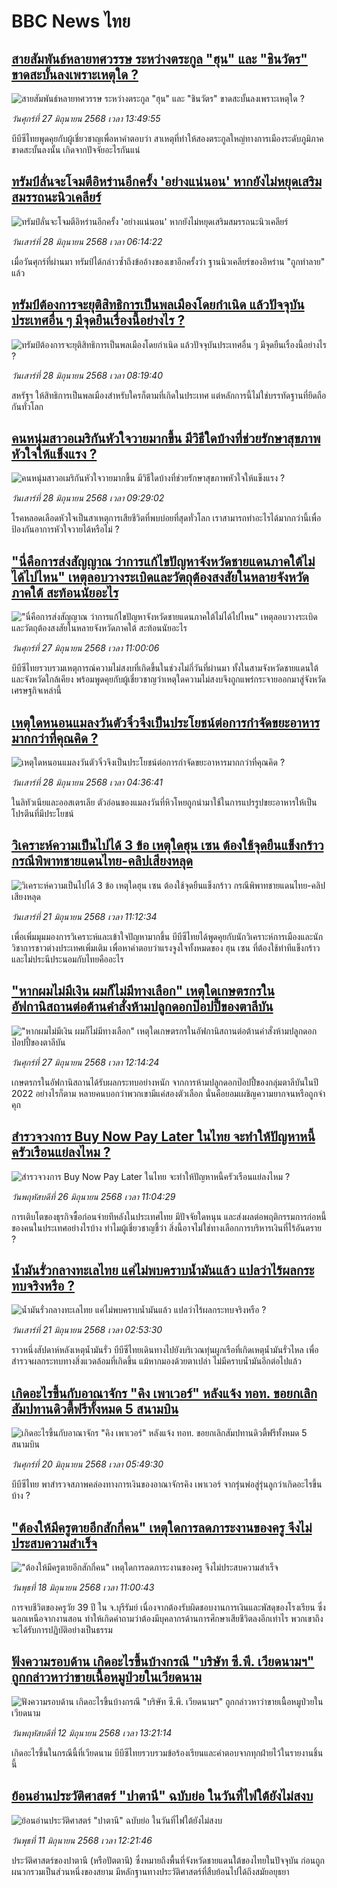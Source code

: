 # BBC News ไทย## [สายสัมพันธ์หลายทศวรรษ ระหว่างตระกูล "ฮุน" และ "ชินวัตร" ขาดสะบั้นลงเพราะเหตุใด ?](https://www.bbc.com/thai/articles/cy4y8yyjnwgo?at_campaign=githubrss)![สายสัมพันธ์หลายทศวรรษ ระหว่างตระกูล "ฮุน" และ "ชินวัตร" ขาดสะบั้นลงเพราะเหตุใด ?](https://ichef.bbci.co.uk/ace/ws/240/cpsprodpb/73c8/live/3bca9140-5347-11f0-b4be-8f7caf53b80c.jpg)_วันศุกร์ที่ 27 มิถุนายน 2568 เวลา 13:49:55_บีบีซีไทยพูดคุยกับผู้เชี่ยวชาญเพื่อหาคำตอบว่า สาเหตุที่ทำให้สองตระกูลใหญ่ทางการเมืองระดับภูมิภาคขาดสะบั้นลงนั้น เกิดจากปัจจัยอะไรกันแน่## [ทรัมป์ลั่นจะโจมตีอิหร่านอีกครั้ง 'อย่างแน่นอน' หากยังไม่หยุดเสริมสมรรถนะนิวเคลียร์](https://www.bbc.com/thai/articles/cnvm59g6lreo?at_campaign=githubrss)![ทรัมป์ลั่นจะโจมตีอิหร่านอีกครั้ง 'อย่างแน่นอน' หากยังไม่หยุดเสริมสมรรถนะนิวเคลียร์](https://ichef.bbci.co.uk/ace/ws/240/cpsprodpb/7f93/live/fa9bfd70-5388-11f0-8e38-d5876d0e1abd.jpg)_วันเสาร์ที่ 28 มิถุนายน 2568 เวลา 06:14:22_เมื่อวันศุกร์ที่ผ่านมา ทรัมป์ได้กล่าวซ้ำถึงข้ออ้างของเขาอีกครั้งว่า ฐานนิวเคลียร์ของอิหร่าน "ถูกทำลาย" แล้ว## [ทรัมป์ต้องการจะยุติสิทธิการเป็นพลเมืองโดยกำเนิด แล้วปัจจุบันประเทศอื่น ๆ มีจุดยืนเรื่องนี้อย่างไร ?](https://www.bbc.com/thai/articles/clyx2pk3wygo?at_campaign=githubrss)![ทรัมป์ต้องการจะยุติสิทธิการเป็นพลเมืองโดยกำเนิด แล้วปัจจุบันประเทศอื่น ๆ มีจุดยืนเรื่องนี้อย่างไร ?](https://ichef.bbci.co.uk/ace/ws/240/cpsprodpb/b84b/live/179cdf10-df27-11ef-a622-27240dd7c784.jpg)_วันเสาร์ที่ 28 มิถุนายน 2568 เวลา 08:19:40_สหรัฐฯ ให้สิทธิการเป็นพลเมืองสำหรับใครก็ตามที่เกิดในประเทศ แต่หลักการนี้ไม่ใช่บรรทัดฐานที่ยึดถือกันทั่วโลก## [คนหนุ่มสาวอเมริกันหัวใจวายมากขึ้น มีวิธีใดบ้างที่ช่วยรักษาสุขภาพหัวใจให้แข็งแรง ?](https://www.bbc.com/thai/articles/cew0k709yv5o?at_campaign=githubrss)![คนหนุ่มสาวอเมริกันหัวใจวายมากขึ้น มีวิธีใดบ้างที่ช่วยรักษาสุขภาพหัวใจให้แข็งแรง ?](https://ichef.bbci.co.uk/ace/ws/240/cpsprodpb/7b25/live/b4b452e0-266e-11f0-b26b-ab62c890638b.jpg)_วันเสาร์ที่ 28 มิถุนายน 2568 เวลา 09:29:02_โรคหลอดเลือดหัวใจเป็นสาเหตุการเสียชีวิตที่พบบ่อยที่สุดทั่วโลก เราสามารถทำอะไรได้มากกว่านี้เพื่อป้องกันอาการหัวใจวายได้หรือไม่ ?## ["นี่คือการส่งสัญญาณ ว่าการแก้ไขปัญหาจังหวัดชายแดนภาคใต้ไม่ได้ไปไหน" เหตุลอบวางระเบิดและวัตถุต้องสงสัยในหลายจังหวัดภาคใต้ สะท้อนนัยอะไร](https://www.bbc.com/thai/articles/cwyq777x92wo?at_campaign=githubrss)!["นี่คือการส่งสัญญาณ ว่าการแก้ไขปัญหาจังหวัดชายแดนภาคใต้ไม่ได้ไปไหน" เหตุลอบวางระเบิดและวัตถุต้องสงสัยในหลายจังหวัดภาคใต้ สะท้อนนัยอะไร](https://ichef.bbci.co.uk/ace/ws/240/cpsprodpb/bf0c/live/85d0d530-5345-11f0-b4be-8f7caf53b80c.jpg)_วันศุกร์ที่ 27 มิถุนายน 2568 เวลา 11:00:06_บีบีซีไทยรวบรวมเหตุการณ์ความไม่สงบที่เกิดขึ้นในช่วงไม่กี่วันที่ผ่านมา ทั้งในสามจังหวัดชายแดนใต้ และจังหวัดใกล้เคียง พร้อมพูดคุยกับผู้เชี่ยวชาญว่าเหตุใดความไม่สงบจึงถูกแพร่กระจายออกมาสู่จังหวัดเศรษฐกิจเหล่านี้## [เหตุใดหนอนแมลงวันตัวจิ๋วจึงเป็นประโยชน์ต่อการกำจัดขยะอาหารมากกว่าที่คุณคิด ?](https://www.bbc.com/thai/articles/c62gxqv7dlno?at_campaign=githubrss)![เหตุใดหนอนแมลงวันตัวจิ๋วจึงเป็นประโยชน์ต่อการกำจัดขยะอาหารมากกว่าที่คุณคิด ?](https://ichef.bbci.co.uk/ace/ws/240/cpsprodpb/776a/live/0a60bcb0-41ea-11f0-bace-e1270fc31f5e.jpg)_วันเสาร์ที่ 28 มิถุนายน 2568 เวลา 04:36:41_ในลิทัวเนียและออสเตรเลีย ตัวอ่อนของแมลงวันที่หิวโหยถูกนำมาใช้ในการแปรรูปขยะอาหารให้เป็นโปรตีนที่มีประโยชน์## [วิเคราะห์ความเป็นไปได้ 3 ข้อ เหตุใดฮุน เซน ต้องใช้จุดยืนแข็งกร้าว กรณีพิพาทชายแดนไทย-คลิปเสียงหลุด](https://www.bbc.com/thai/articles/c9qxlr4wlv4o?at_campaign=githubrss)![วิเคราะห์ความเป็นไปได้ 3 ข้อ เหตุใดฮุน เซน ต้องใช้จุดยืนแข็งกร้าว กรณีพิพาทชายแดนไทย-คลิปเสียงหลุด](https://ichef.bbci.co.uk/ace/ws/240/cpsprodpb/0242/live/e56d37d0-4e91-11f0-8c47-237c2e4015f5.jpg)_วันเสาร์ที่ 21 มิถุนายน 2568 เวลา 11:12:34_เพื่อเพิ่มมุมมองการวิเคราะห์และเข้าใจปัญหามากขึ้น บีบีซีไทยได้พูดคุยกับนักวิเคราะห์การเมืองและนักวิชาการชาวต่างประเทศเพิ่มเติม เพื่อหาคำตอบว่าแรงจูงใจทั้งหมดของ ฮุน เซน ที่ต้องใช้ท่าทีแข็งกร้าวและไม่ประนีประนอมกับไทยคืออะไร## ["หากผมไม่มีเงิน ผมก็ไม่มีทางเลือก" เหตุใดเกษตรกรในอัฟกานิสถานต่อต้านคำสั่งห้ามปลูกดอกป๊อปปี้ของตาลีบัน](https://www.bbc.com/thai/articles/cgrx2pkewe8o?at_campaign=githubrss)!["หากผมไม่มีเงิน ผมก็ไม่มีทางเลือก" เหตุใดเกษตรกรในอัฟกานิสถานต่อต้านคำสั่งห้ามปลูกดอกป๊อปปี้ของตาลีบัน](https://ichef.bbci.co.uk/ace/ws/240/cpsprodpb/0b1a/live/ffcff120-51df-11f0-8485-7bd50fa63665.jpg)_วันศุกร์ที่ 27 มิถุนายน 2568 เวลา 12:14:24_เกษตรกรในอัฟกานิสถานได้รับผลกระทบอย่างหนัก จากการห้ามปลูกดอกป๊อปปี้ของกลุ่มตาลีบันในปี 2022 อย่างไรก็ตาม หลายคนบอกว่าพวกเขามีแค่สองตัวเลือก นั่นคือยอมเผชิญความยากจนหรือถูกจำคุก## [สำรวจวงการ Buy Now Pay Later ในไทย จะทำให้ปัญหาหนี้ครัวเรือนแย่ลงไหม ?](https://www.bbc.com/thai/articles/c80pymvnk31o?at_campaign=githubrss)![สำรวจวงการ Buy Now Pay Later ในไทย จะทำให้ปัญหาหนี้ครัวเรือนแย่ลงไหม ?](https://ichef.bbci.co.uk/ace/ws/240/cpsprodpb/2b99/live/35fb4060-525d-11f0-8485-7bd50fa63665.jpg)_วันพฤหัสบดีที่ 26 มิถุนายน 2568 เวลา 11:04:29_การเติบโตของธุรกิจซื้อก่อนจ่ายทีหลังในประเทศไทย มีปัจจัยใดหนุน และส่งผลต่อพฤติกรรมการก่อหนี้ของคนในประเทศอย่างไรบ้าง ทำไมผู้เชี่ยวชาญชี้ว่า สิ่งนี้อาจไม่ใช่ทางเลือกการบริหารเงินที่ไร้อันตราย ?## [น้ำมันรั่วกลางทะเลไทย แค่ไม่พบคราบน้ำมันแล้ว แปลว่าไร้ผลกระทบจริงหรือ ?](https://www.bbc.com/thai/articles/cgq782v15k8o?at_campaign=githubrss)![น้ำมันรั่วกลางทะเลไทย แค่ไม่พบคราบน้ำมันแล้ว แปลว่าไร้ผลกระทบจริงหรือ ?](https://ichef.bbci.co.uk/ace/ws/240/cpsprodpb/574d/live/f090a920-4c12-11f0-86d5-3b52b53af158.jpg)_วันเสาร์ที่ 21 มิถุนายน 2568 เวลา 02:53:30_ราวหนึ่งสัปดาห์หลังเหตุน้ำมันรั่ว บีบีซีไทยเดินทางไปยังบริเวณทุ่นผูกเรือที่เกิดเหตุน้ำมันรั่วไหล เพื่อสำรวจผลกระทบทางสิ่งแวดล้อมที่เกิดขึ้น แม้หากมองด้วยตาเปล่า ไม่มีคราบน้ำมันอีกต่อไปแล้ว## [เกิดอะไรขึ้นกับอาณาจักร "คิง เพาเวอร์" หลังแจ้ง ทอท. ขอยกเลิกสัมปทานดิวตี้ฟรีทั้งหมด 5 สนามบิน](https://www.bbc.com/thai/articles/crk6d8l5py5o?at_campaign=githubrss)![เกิดอะไรขึ้นกับอาณาจักร "คิง เพาเวอร์" หลังแจ้ง ทอท. ขอยกเลิกสัมปทานดิวตี้ฟรีทั้งหมด 5 สนามบิน](https://ichef.bbci.co.uk/ace/ws/240/cpsprodpb/f74c/live/5e5dbcc0-4d96-11f0-9aef-bb27ccc1a3f8.jpg)_วันศุกร์ที่ 20 มิถุนายน 2568 เวลา 05:49:30_บีบีซีไทย พาสำรวจสภาพคล่องทางการเงินของอาณาจักรคิง เพาเวอร์ จากรุ่นพ่อสู่รุ่นลูกว่าเกิดอะไรขึ้นบ้าง ?## ["ต้องให้มีครูตายอีกสักกี่คน" เหตุใดการลดภาระงานของครู จึงไม่ประสบความสำเร็จ](https://www.bbc.com/thai/articles/c07dnn5lemyo?at_campaign=githubrss)!["ต้องให้มีครูตายอีกสักกี่คน" เหตุใดการลดภาระงานของครู จึงไม่ประสบความสำเร็จ](https://ichef.bbci.co.uk/ace/ws/240/cpsprodpb/ce69/live/2f0f99c0-4c33-11f0-86d5-3b52b53af158.jpg)_วันพุธที่ 18 มิถุนายน 2568 เวลา 11:00:43_การจบชีวิตของครูวัย 39 ปี ใน จ.บุรีรัมย์ เนื่องจากต้องรับผิดชอบงานการเงินและพัสดุของโรงเรียน ซึ่งนอกเหนือจากงานสอน ทำให้เกิดคำถามว่าต้องมีบุคลากรด้านการศึกษาเสียชีวิตลงอีกเท่าไร พวกเขาถึงจะได้รับการปฏิบัติอย่างเป็นธรรม## [ฟังความรอบด้าน เกิดอะไรขึ้นบ้างกรณี "บริษัท ซี.พี. เวียดนามฯ" ถูกกล่าวหาว่าขายเนื้อหมูป่วยในเวียดนาม](https://www.bbc.com/thai/articles/cewdejr22w0o?at_campaign=githubrss)![ฟังความรอบด้าน เกิดอะไรขึ้นบ้างกรณี "บริษัท ซี.พี. เวียดนามฯ" ถูกกล่าวหาว่าขายเนื้อหมูป่วยในเวียดนาม](https://ichef.bbci.co.uk/ace/ws/240/cpsprodpb/41d2/live/03bfbfa0-4771-11f0-84b6-6bf0f66205f1.jpg)_วันพฤหัสบดีที่ 12 มิถุนายน 2568 เวลา 13:21:14_เกิดอะไรขึ้นในกรณีนี้ที่เวียดนาม บีบีซีไทยรวบรวมข้อร้องเรียนและคำตอบจากทุกฝ่ายไว้ในรายงานชิ้นนี้## [ย้อนอ่านประวัติศาสตร์ "ปาตานี" ฉบับย่อ ในวันที่ไฟใต้ยังไม่สงบ](https://www.bbc.com/thai/articles/c1e65xx6lzqo?at_campaign=githubrss)![ย้อนอ่านประวัติศาสตร์ "ปาตานี" ฉบับย่อ ในวันที่ไฟใต้ยังไม่สงบ](https://ichef.bbci.co.uk/ace/ws/240/cpsprodpb/358a/live/060b31f0-468f-11f0-bbaa-4bc03e0665b7.jpg)_วันพุธที่ 11 มิถุนายน 2568 เวลา 12:21:46_ประวัติศาสตร์ของปาตานี (หรือปัตตานี) ซึ่งหมายถึงพื้นที่จังหวัดชายแดนใต้ของไทยในปัจจุบัน ก่อนถูกผนวกรวมเป็นส่วนหนึ่งของสยาม มีหลักฐานทางประวัติศาสตร์ที่สืบย้อนไปได้ถึงสมัยอยุธยา